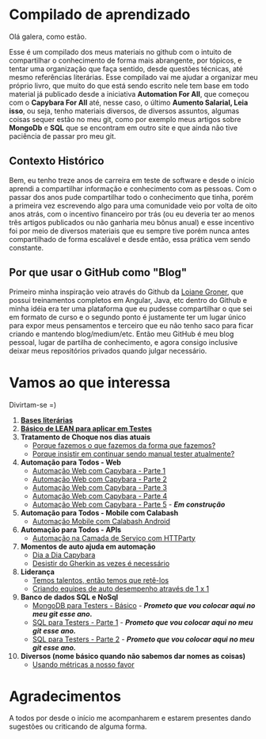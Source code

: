 # Compilado de aprendizado 

Olá galera, como estão.

Esse é um compilado dos meus materiais no github com o intuito de compartilhar o conhecimento de forma mais abrangente, por tópicos, e tentar uma organização que faça sentido, desde questões técnicas, até mesmo referências literárias. Esse compilado vai me ajudar a organizar meu próprio livro, que muito do que está sendo escrito nele tem base em todo material já publicado desde a iniciativa **Automation For All**, que começou com o **Capybara For All** até, nesse caso, o último **Aumento Salarial, Leia isso**, ou seja, tenho materiais diversos, de diversos assuntos, algumas coisas sequer estão no meu git, como por exemplo meus artigos sobre **MongoDb** e **SQL** que se encontram em outro site e que ainda não tive paciência de passar pro meu git. 

## Contexto Histórico

Bem, eu tenho treze anos de carreira em teste de software e desde o início aprendi a compartilhar informação e conhecimento com as pessoas. Com o passar dos anos pude compartilhar todo o conhecimento que tinha, porém a primeira vez escrevendo algo para uma comunidade veio por volta de oito anos atrás, com o incentivo financeiro por trás (ou eu deveria ter ao menos três artigos publicados ou não ganharia meu bônus anual) e esse incentivo foi por meio de diversos materiais que eu sempre tive porém nunca antes compartilhado de forma escalável e desde então, essa prática vem sendo constante. 

## Por que usar o GitHub como "Blog"

Primeiro minha inspiração veio através do Github da [Loiane Groner](https://github.com/loiane), que possui treinamentos completos em Angular, Java, etc dentro do Github e minha idéia era ter uma plataforma que eu pudesse compartilhar o que sei em formato de curso e o segundo ponto é justamente ter um lugar único para expor meus pensamentos e terceiro que eu não tenho saco para ficar criando e mantendo blog/medium/etc. Então meu GitHub é meu blog pessoal, lugar de partilha de conhecimento, e agora consigo inclusive deixar meus repositórios privados quando julgar necessário.

# Vamos ao que interessa

Divirtam-se =)

1. **[Bases literárias](https://github.com/thiagomarquessp/a-importancia-da-leitura-para-qas)**
2. **[Básico de LEAN para aplicar em Testes](https://github.com/thiagomarquessp/lean-em-projetos-automacao)**
3. **Tratamento de Choque nos dias atuais**
    * [Porque fazemos o que fazemos da forma que fazemos?](https://github.com/thiagomarquessp/QA-e-seu-estado-transitorio)
    * [Porque insistir em continuar sendo manual tester atualmente?](https://github.com/thiagomarquessp/manual-tester-voce-esta-demitido)
4. **Automação para Todos - Web**
    * [Automação Web com Capybara - Parte 1](https://github.com/thiagomarquessp/capybaraforall)
    * [Automação Web com Capybara - Parte 2](https://github.com/thiagomarquessp/capybara_for_all_p2)
    * [Automação Web com Capybara - Parte 3](https://github.com/thiagomarquessp/capybara_for_all_p3)
    * [Automação Web com Capybara - Parte 4](https://github.com/thiagomarquessp/capybara_for_all_p4)
    * [Automação Web com Capybara - Parte 5](https://github.com/thiagomarquessp/capybara-for-all-p5) - ***Em construção***
5. **Automação para Todos - Mobile com Calabash**
    * [Automação Mobile com Calabash Android](https://github.com/thiagomarquessp/calabash_android_for_all)
6. **Automação para Todos - APIs**
    * [Automação na Camada de Serviço com HTTParty](https://github.com/thiagomarquessp/httpartyforall)
7. **Momentos de auto ajuda em automação**
    * [Dia a Dia Capybara](https://github.com/thiagomarquessp/dia-a-dia-capybara)
    * [Desistir do Gherkin as vezes é necessário](https://github.com/thiagomarquessp/nem-todo-dia-e-dia-de-cucumber)
8. **Liderança**
    * [Temos talentos, então temos que retê-los](https://github.com/thiagomarquessp/reter-telentos-e-preciso)
    * [Criando equipes de auto desempenho através de 1 x 1 ](https://github.com/thiagomarquessp/1-on-1-melhorando-qas)
9. **Banco de dados SQL e NoSql**
    * [MongoDB para Testers - Básico](http://agiletesters.com.br/topic/53/n%C3%A3o-seja-um-mongo-com-mongodb) - ***Prometo que vou colocar aqui no meu git esse ano.***
    * [SQL para Testers - Parte 1](http://agiletesters.com.br/topic/18/como-se-tornar-um-bom-tester-t%C3%A9cnico-sql-b%C3%A1sico) - ***Prometo que vou colocar aqui no meu git esse ano.***
    * [SQL para Testers - Parte 2](http://agiletesters.com.br/topic/18/como-se-tornar-um-bom-tester-t%C3%A9cnico-sql-b%C3%A1sico) - ***Prometo que vou colocar aqui no meu git esse ano.***
10. **Diversos (nome básico quando não sabemos dar nomes as coisas)**
    * [Usando métricas a nosso favor](https://github.com/thiagomarquessp/aumento-salarial-leia-isso)

# Agradecimentos

A todos por desde o início me acompanharem e estarem presentes dando sugestões ou criticando de alguma forma.